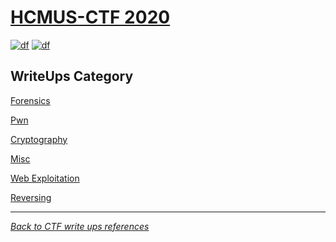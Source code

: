 # [HCMUS-CTF 2020](https://ctf.hcmus.edu.vn/)
[![df](https://img.shields.io/badge/hcmus%20ctf-2020-brightgreen.svg)](https://img.shields.io/badge/hcmus%20ctf-2020-brightgreen.svg)
[![df](https://img.shields.io/badge/B3T4-shark-brightgreen.svg)](https://img.shields.io/badge/B3T4-shark-brightgreen.svg)

## WriteUps Category

[Forensics](forensics/README.md)

[Pwn](pwn/README.md)

[Cryptography](cryptography/README.md)

[Misc](misc/README.md)

[Web Exploitation](web_exploitation/README.md)

[Reversing](reversing/README.md)


---
*[Back to CTF write ups references](../README.md)*

